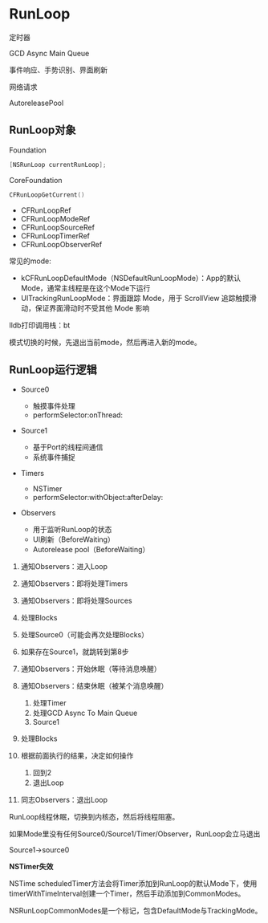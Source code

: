 # RunLoop

定时器

GCD Async Main Queue

事件响应、手势识别、界面刷新

网络请求

AutoreleasePool

## RunLoop对象

Foundation 					

```objectivec
[NSRunLoop currentRunLoop];
```

CoreFoundation

```objectivec
CFRunLoopGetCurrent()
```

- CFRunLoopRef
- CFRunLoopModeRef
- CFRunLoopSourceRef
- CFRunLoopTimerRef
- CFRunLoopObserverRef

常见的mode:

- kCFRunLoopDefaultMode（NSDefaultRunLoopMode）：App的默认Mode，通常主线程是在这个Mode下运行
- UITrackingRunLoopMode：界面跟踪 Mode，用于 ScrollView 追踪触摸滑动，保证界面滑动时不受其他 Mode 影响

lldb打印调用栈：bt

模式切换的时候，先退出当前mode，然后再进入新的mode。

## RunLoop运行逻辑

- Source0
  - 触摸事件处理
  - performSelector:onThread:

- Source1
  - 基于Port的线程间通信
  - 系统事件捕捉

- Timers
  - NSTimer
  - performSelector:withObject:afterDelay:

- Observers
  - 用于监听RunLoop的状态
  - UI刷新（BeforeWaiting）
  - Autorelease pool（BeforeWaiting）

1. 通知Observers：进入Loop
2. 通知Observers：即将处理Timers

3. 通知Observers：即将处理Sources

4. 处理Blocks

5. 处理Source0（可能会再次处理Blocks）

6. 如果存在Source1，就跳转到第8步

7. 通知Observers：开始休眠（等待消息唤醒）

8. 通知Observers：结束休眠（被某个消息唤醒）
    1. 处理Timer
    2. 处理GCD Async To Main Queue
    3. Source1

9. 处理Blocks

10. 根据前面执行的结果，决定如何操作
    1. 回到2
    2. 退出Loop

11. 同志Observers：退出Loop

RunLoop线程休眠，切换到内核态，然后将线程阻塞。

如果Mode里没有任何Source0/Source1/Timer/Observer，RunLoop会立马退出

Source1->source0

**NSTimer失效**

NSTime scheduledTimer方法会将Timer添加到RunLoop的默认Mode下，使用timerWithTimeInterval创建一个Timer，然后手动添加到CommonModes。

NSRunLoopCommonModes是一个标记，包含DefaultMode与TrackingMode。



